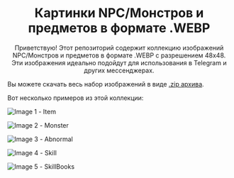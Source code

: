 <h1 style="text-align:center">Картинки NPC/Монстров и предметов в формате .WEBP</h1>

<p style="text-align:center">Приветствую! Этот репозиторий содержит коллекцию изображений NPC/Монстров и предметов в формате .WEBP с разрешением 48x48. Эти изображения идеально подойдут для использования в Telegram и других мессенджерах.</p>

<p>Вы можете скачать весь набор изображений в виде <a href="https://github.com/Aksel911/R2-Textures/blob/main/%5B48x48%5D%20WEBP%20ITEMS%20AND%20MONSTERS%20PICS/%5B48x48%5D%20WEBP%20ITEMS%20AND%20MONSTERS%20PICS%20FULL.zip">.zip архива</a>.</p>

<p>Вот несколько примеров из этой коллекции:</p>

![Image 1](https://github.com/Aksel911/R2-Textures/blob/main/%5B48x48%5D%20PNG%20ITEMS%20AND%20MONSTERS%20PICS/item13_288_144.png) - Item

![Image 2](https://github.com/Aksel911/R2-Textures/blob/main/%5B48x48%5D%20PNG%20ITEMS%20AND%20MONSTERS%20PICS/34.png) - Monster

![Image 3](https://github.com/Aksel911/R2-Textures/blob/main/%5B48x48%5D%20PNG%20ITEMS%20AND%20MONSTERS%20PICS/Abnormal01_352_0.png) - Abnormal

![Image 4](https://github.com/Aksel911/R2-Textures/blob/main/%5B48x48%5D%20PNG%20ITEMS%20AND%20MONSTERS%20PICS/skill02_48_0.png) - Skill

![Image 5](https://github.com/Aksel911/R2-Textures/blob/main/%5B48x48%5D%20PNG%20ITEMS%20AND%20MONSTERS%20PICS/skillbooks2_0_432.png) - SkillBooks

